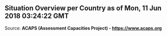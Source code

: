 ## Situation Overview per Country as of Mon, 11 Jun 2018 03:24:22 GMT

Source: **ACAPS (Assessment Capacities Project) - https://www.acaps.org**
